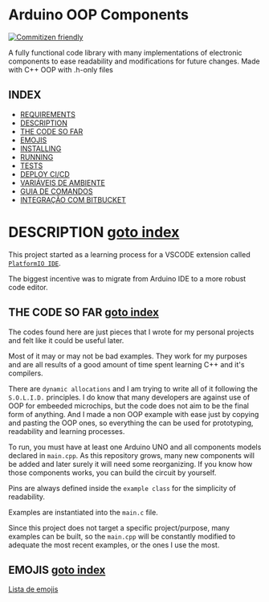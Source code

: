 
# Arduino OOP Components

[![Commitizen friendly](https://img.shields.io/badge/commitizen-friendly-brightgreen.svg)](http://commitizen.github.io/cz-cli/)

A fully functional code library with many implementations of electronic components to ease readability and modifications for future changes. Made with C++ OOP with .h-only files 

## INDEX

* [REQUIREMENTS](#requirements)
* [DESCRIPTION](#description)
* [THE CODE SO FAR](#the-code-so-far)
* [EMOJIS](#emojis)
* [INSTALLING](#installing)
* [RUNNING](#running)
* [TESTS](#tests)
* [DEPLOY CI/CD](#deploy-ci-cd)
* [VARIÁVEIS DE AMBIENTE](#variaveis-de-ambiente)
* [GUIA DE COMANDOS](#guia-de-comandos)
* [INTEGRAÇÃO COM BITBUCKET](#integracao-com-bitbucket)

# DESCRIPTION [goto index](#index)
This project started as a learning process for a VSCODE extension called [`PlatformIO IDE`](https://marketplace.visualstudio.com/items?itemName=platformio.platformio-ide).

The biggest incentive was to migrate from Arduino IDE to a more robust code editor. 

## THE CODE SO FAR [goto index](#index)

The codes found here are just pieces that I wrote for my personal projects and felt like it could be useful later.

Most of it may or may not be bad examples. They work for my purposes and are all results of a good amount of time spent learning C++ and it's compilers.

There are `dynamic allocations` and I am trying to write all of it following the `S.O.L.I.D.` principles. I do know that many developers are against use of OOP for embeeded microchips, but the code does not aim to be the final form of anything. And I made a non OOP example with ease just by copying and pasting the OOP ones, so everything the can be used for prototyping, readability and learning processes.

To run, you must have at least one Arduino UNO and all components models declared in `main.cpp`. As this repository grows, many new components will be added and later surely it will need some reorganizing.
If you know how those components works, you can build the circuit by yourself.

Pins are always defined inside the `example class` for the simplicity of readability.

Examples are instantiated into the `main.c` file.

Since this project does not target a specific project/purpose, many examples can be built, so the `main.cpp` will be constantly modified to adequate the most recent examples, or the ones I use the most.


## EMOJIS [goto index](#index)

[Lista de emojis](https://emojis.github.io/index.html)
